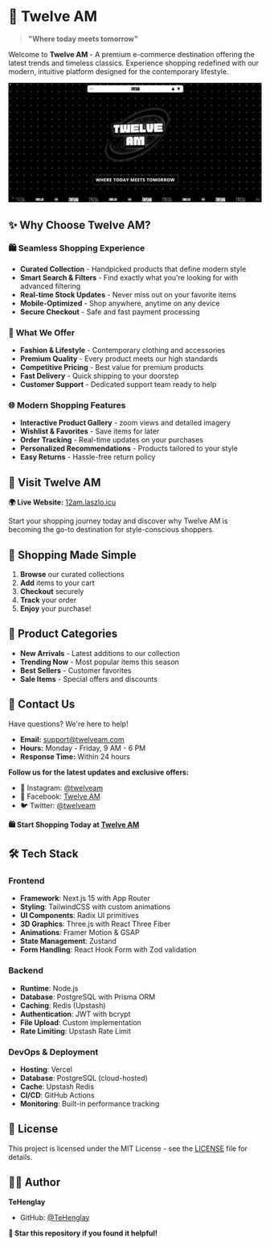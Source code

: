 # 🌟 Twelve AM

> **"Where today meets tomorrow"**

Welcome to **Twelve AM** - A premium e-commerce destination offering the latest trends and timeless classics. Experience shopping redefined with our modern, intuitive platform designed for the contemporary lifestyle.

![Twelve AM Banner](public/hero.png)

## ✨ Why Choose Twelve AM?

### 🛍️ **Seamless Shopping Experience**
- **Curated Collection** - Handpicked products that define modern style
- **Smart Search & Filters** - Find exactly what you're looking for with advanced filtering
- **Real-time Stock Updates** - Never miss out on your favorite items
- **Mobile-Optimized** - Shop anywhere, anytime on any device
- **Secure Checkout** - Safe and fast payment processing

### 🎯 **What We Offer**
- **Fashion & Lifestyle** - Contemporary clothing and accessories
- **Premium Quality** - Every product meets our high standards
- **Competitive Pricing** - Best value for premium products
- **Fast Delivery** - Quick shipping to your doorstep
- **Customer Support** - Dedicated support team ready to help

### 🌐 **Modern Shopping Features**
- **Interactive Product Gallery** - zoom views and detailed imagery
- **Wishlist & Favorites** - Save items for later
- **Order Tracking** - Real-time updates on your purchases
- **Personalized Recommendations** - Products tailored to your style
- **Easy Returns** - Hassle-free return policy

## 🚀 Visit Twelve AM

**🌍 Live Website:** [12am.laszlo.icu](https://12am.laszlo.icu/)

Start your shopping journey today and discover why Twelve AM is becoming the go-to destination for style-conscious shoppers.

## 📱 Shopping Made Simple

1. **Browse** our curated collections
2. **Add** items to your cart
3. **Checkout** securely
4. **Track** your order
5. **Enjoy** your purchase!

## 🛒 Product Categories

- **New Arrivals** - Latest additions to our collection
- **Trending Now** - Most popular items this season
- **Best Sellers** - Customer favorites
- **Sale Items** - Special offers and discounts

## 💌 Contact Us

Have questions? We're here to help!

- **Email:** support@twelveam.com
- **Hours:** Monday - Friday, 9 AM - 6 PM
- **Response Time:** Within 24 hours

**Follow us for the latest updates and exclusive offers:**
- 📸 Instagram: [@twelveam](https://instagram.com/twelveam)
- 📘 Facebook: [Twelve AM](https://facebook.com/twelveam)
- 🐦 Twitter: [@twelveam](https://twitter.com/twelveam)

**🛍️ Start Shopping Today at [Twelve AM](https://12am.laszlo.icu/)**

## 🛠️ Tech Stack

### **Frontend**
- **Framework**: Next.js 15 with App Router
- **Styling**: TailwindCSS with custom animations
- **UI Components**: Radix UI primitives
- **3D Graphics**: Three.js with React Three Fiber
- **Animations**: Framer Motion & GSAP
- **State Management**: Zustand
- **Form Handling**: React Hook Form with Zod validation

### **Backend**
- **Runtime**: Node.js
- **Database**: PostgreSQL with Prisma ORM
- **Caching**: Redis (Upstash)
- **Authentication**: JWT with bcrypt
- **File Upload**: Custom implementation
- **Rate Limiting**: Upstash Rate Limit

### **DevOps & Deployment**
- **Hosting**: Vercel
- **Database**: PostgreSQL (cloud-hosted)
- **Cache**: Upstash Redis
- **CI/CD**: GitHub Actions
- **Monitoring**: Built-in performance tracking

## 📄 License

This project is licensed under the MIT License - see the [LICENSE](LICENSE) file for details.

## 👨‍💻 Author

**TeHenglay**
- GitHub: [@TeHenglay](https://github.com/TeHenglay)

**🌟 Star this repository if you found it helpful!**
